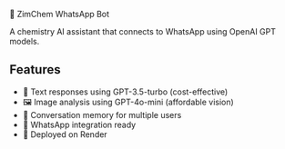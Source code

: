 
🧪 ZimChem WhatsApp Bot

A chemistry AI assistant that connects to WhatsApp using OpenAI GPT models.

## Features
- 💬 Text responses using GPT-3.5-turbo (cost-effective)
- 🖼️ Image analysis using GPT-4o-mini (affordable vision)
- 💾 Conversation memory for multiple users
- 📱 WhatsApp integration ready
- 🚀 Deployed on Render
